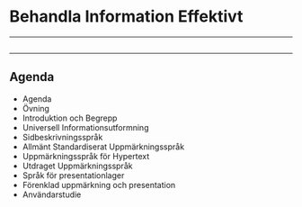 # Behandla Information Effektivt

---

[<img class="myColor" data-src="assets/images/print-icon.png">](?print-pdf)

---

## Agenda

* Agenda
* Övning
* Introduktion och Begrepp
* Universell Informationsutformning
* Sidbeskrivningsspråk
* Allmänt Standardiserat Uppmärkningsspråk
* Uppmärkningsspråk för Hypertext
* Utdraget Uppmärkningsspråk
* Språk för presentationlager
* Förenklad uppmärkning och presentation
* Användarstudie
